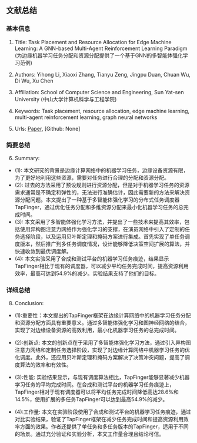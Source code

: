 ## 文献总结




### 基本信息
1. Title: Task Placement and Resource Allocation for Edge Machine Learning: A GNN-based Multi-Agent Reinforcement Learning Paradigm (为边缘机器学习任务分配和资源分配提供了一个基于GNN的多智能体强化学习范例)
2. Authors: Yihong Li, Xiaoxi Zhang, Tianyu Zeng, Jingpu Duan, Chuan Wu, Di Wu, Xu Chen
3. Affiliation: School of Computer Science and Engineering, Sun Yat-sen University (中山大学计算机科学与工程学院)
4. Keywords: Task placement, resource allocation, edge machine learning, multi-agent reinforcement learning, graph neural networks

5. Urls: [Paper](https://arxiv.org/abs/2302.00571v2), [Github: None]

### 简要总结
6. Summary:
- (1): 本文研究的背景是边缘计算网络中的机器学习任务，边缘设备资源有限，为了更好地利用这些资源，需要对任务进行合理的分配和资源分配。
- (2): 过去的方法采用了预设规则进行资源分配，但是对于机器学习任务的资源需求通常是不确定和弹性的，无法进行准确估计，因此需要新的方法来解决资源分配问题。本文提出了一种基于多智能体强化学习的分布式任务调度器TapFinger，通过优化任务分配和多维资源分配来最小化机器学习任务的总完成时间。
- (3): 本文采用了多智能体强化学习方法，并提出了一些技术来提高其效率，包括使用异构图注意力网络作为强化学习的支撑，在演员网络中引入了定制的任务选择阶段，以及运用贝叶斯定理和掩码方案进行集成。首先实现了单任务调度版本，然后推广到多任务调度情况，设计能够降低决策空间扩展的算法，并快速收敛到最优调度解。
- (4): 本文实验采用了合成和测试平台的机器学习任务痕迹，结果显示TapFinger相比于现有的调度器，可以减少平均任务完成时间，提高资源利用效率，最高可达到54.9%的减少。实验结果支持了他们的目标。





### 详细总结
8. Conclusion: 

- (1):重要性：本文提出的TapFinger框架在边缘计算网络中的机器学习任务分配和资源分配方面具有重要意义。通过多智能体强化学习和图神经网络的结合，实现了对边缘设备资源的高效利用，最小化机器学习任务的总完成时间。

- (2):创新点: 本文的创新点在于采用了多智能体强化学习方法，通过引入异构图注意力网络和定制任务选择阶段，实现了对边缘计算网络中机器学习任务的优化调度。此外，还应用贝叶斯定理和掩码方案解决了决策冲突问题，提高了调度算法的效率和有效性。

- (3):性能: 实验结果显示，与现有调度算法相比，TapFinger能够显著减少机器学习任务的平均完成时间。在合成和测试平台的机器学习任务痕迹上，TapFinger相对于现有调度器可以将平均任务完成时间降低高达28.6%和14.5%，使用扩展的多任务TapFinger可以达到最高54.9%的减少。

- (4):工作量: 本文在实验阶段使用了合成和测试平台的机器学习任务痕迹，通过对比实验结果，验证了TapFinger框架在减少任务完成时间和提高资源利用效率方面的效果。作者还提供了单任务和多任务版本的TapFinger，适用于不同的场景。通过充分验证和实验分析，本文工作量合理且结论可信。




